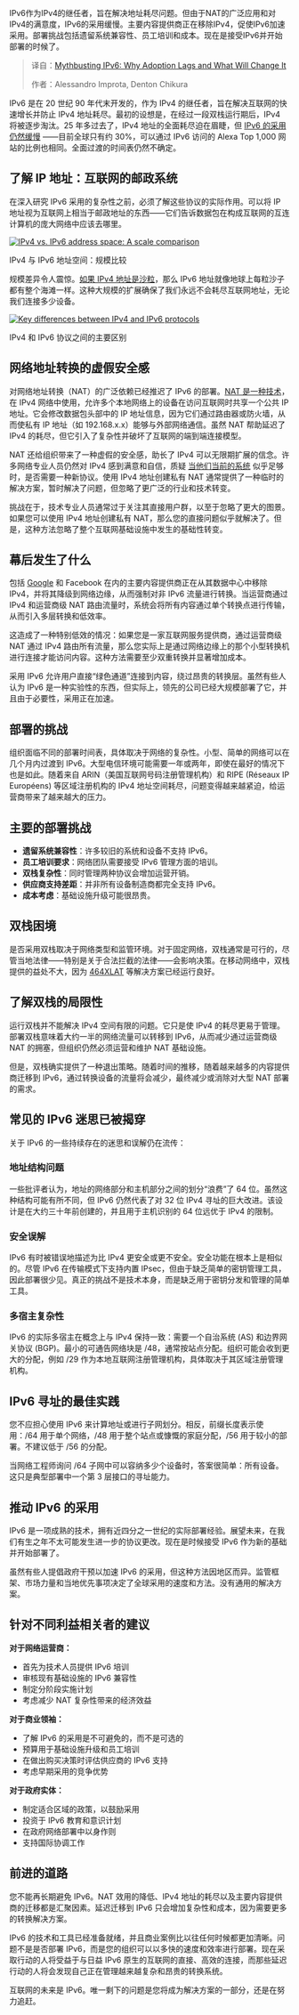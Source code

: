 
<!--
title: IPv6 迷思终结：解析普及滞后原因及未来变革
cover: https://cdn.thenewstack.io/media/2025/07/82c4320a-network.jpg
summary: IPv6作为IPv4的继任者，旨在解决地址耗尽问题。但由于NAT的广泛应用和对IPv4的满意度，IPv6的采用缓慢。主要内容提供商正在移除IPv4，促使IPv6加速采用。部署挑战包括遗留系统兼容性、员工培训和成本。现在是接受IPv6并开始部署的时候了。
-->

IPv6作为IPv4的继任者，旨在解决地址耗尽问题。但由于NAT的广泛应用和对IPv4的满意度，IPv6的采用缓慢。主要内容提供商正在移除IPv4，促使IPv6加速采用。部署挑战包括遗留系统兼容性、员工培训和成本。现在是接受IPv6并开始部署的时候了。

> 译自：[Mythbusting IPv6: Why Adoption Lags and What Will Change It](https://thenewstack.io/mythbusting-ipv6-why-adoption-lags-and-what-will-change-it/)
> 
> 作者：Alessandro Improta, Denton Chikura

IPv6 是在 20 世纪 90 年代末开发的，作为 IPv4 的继任者，旨在解决互联网的快速增长并防止 IPv4 地址耗尽。最初的设想是，在经过一段双栈运行期后，IPv4 将被逐步淘汰。25 年多过去了，IPv4 地址的全面耗尽迫在眉睫，但 [IPv6 的采用仍然缓慢](https://thenewstack.io/why-is-ipv6-adoption-slow/) ——目前全球只有约 30%，可以通过 IPv6 访问的 Alexa Top 1,000 网站的比例也相同。全面过渡的时间表仍然不确定。

## **了解 IP 地址：互联网的邮政系统**

在深入研究 IPv6 采用的复杂性之前，必须了解这些协议的实际作用。可以将 IP 地址视为互联网上相当于邮政地址的东西——它们告诉数据包在构成互联网的互连计算机的庞大网络中应该去哪里。

[![IPv4 vs. IPv6 address space: A scale comparison](https://cdn.thenewstack.io/media/2025/07/783108dd-image1-1024x683.png)](https://cdn.thenewstack.io/media/2025/07/783108dd-image1-1024x683.png)

IPv4 与 IPv6 地址空间：规模比较

规模差异令人震惊。[如果 IPv4 地址是沙粒](https://www.reddit.com/r/theydidthemath/comments/vq7r2v/request_giving_away_1000000_ip_address_to_every/)，那么 IPv6 地址就像地球上每粒沙子都有整个海滩一样。这种大规模的扩展确保了我们永远不会耗尽互联网地址，无论我们连接多少设备。

[![Key differences between IPv4 and IPv6 protocols](https://cdn.thenewstack.io/media/2025/07/c762e803-image3-1024x366.png)](https://cdn.thenewstack.io/media/2025/07/c762e803-image3-1024x366.png)

IPv4 和 IPv6 协议之间的主要区别

## **网络地址转换的虚假安全感**

对网络地址转换（NAT）的广泛依赖已经推迟了 IPv6 的部署。[NAT 是一种技术](https://thenewstack.io/tayga-bridge-an-ipv6-network-back-to-ipv4-using-nat64/)，在 IPv4 网络中使用，允许多个本地网络上的设备在访问互联网时共享一个公共 IP 地址。它会修改数据包头部中的 IP 地址信息，因为它们通过路由器或防火墙，从而使私有 IP 地址（如 192.168.x.x）能够与外部网络通信。虽然 NAT 帮助延迟了 IPv4 的耗尽，但它引入了复杂性并破坏了互联网的端到端连接模型。

NAT 还给组织带来了一种虚假的安全感，助长了 IPv4 可以无限期扩展的信念。许多网络专业人员仍然对 IPv4 感到满意和自信，质疑 [当他们当前的系统](https://thenewstack.io/devs-need-system-design-tools-not-diagramming-tools/) 似乎足够时，是否需要一种新协议。使用 IPv4 地址创建私有 NAT 通常提供了一种临时的解决方案，暂时解决了问题，但忽略了更广泛的行业和技术转变。

挑战在于，技术专业人员通常过于关注其直接用户群，以至于忽略了更大的图景。如果您可以使用 IPv4 地址创建私有 NAT，那么您的直接问题似乎就解决了。但是，这种方法忽略了整个互联网基础设施中发生的基础性转变。

## **幕后发生了什么**

包括 [Google](https://cloud.google.com/?utm_content=inline+mention) 和 Facebook 在内的主要内容提供商正在从其数据中心中移除 IPv4，并将其降级到网络边缘，从而强制对非 IPv6 流量进行转换。当运营商通过 IPv4 和运营商级 NAT 路由流量时，系统会将所有内容通过单个转换点进行传输，从而引入多层转换和低效率。

这造成了一种特别低效的情况：如果您是一家互联网服务提供商，通过运营商级 NAT 通过 IPv4 路由所有流量，那么您实际上是通过网络边缘上的那个小型转换机进行连接才能访问内容。这种方法需要至少双重转换并显著增加成本。

采用 IPv6 允许用户直接“绿色通道”连接到内容，绕过昂贵的转换层。虽然有些人认为 IPv6 是一种实验性的东西，但实际上，领先的公司已经大规模部署了它，并且由于必要性，采用正在加速。

## **部署的挑战**

组织面临不同的部署时间表，具体取决于网络的复杂性。小型、简单的网络可以在几个月内过渡到 IPv6。大型电信环境可能需要一年或两年，即使在最好的情况下也是如此。随着来自 ARIN（美国互联网号码注册管理机构）和 RIPE (Réseaux IP Européens) 等区域注册机构的 IPv4 地址空间耗尽，问题变得越来越紧迫，给运营商带来了越来越大的压力。

## **主要的部署挑战**

* **遗留系统兼容性**：许多较旧的系统和设备不支持 IPv6。
* **员工培训要求**：网络团队需要接受 IPv6 管理方面的培训。
* **双栈复杂性**：同时管理两种协议会增加运营开销。
* **供应商支持差距**：并非所有设备制造商都完全支持 IPv6。
* **成本考虑**：基础设施升级可能很昂贵。

## **双栈困境**

是否采用双栈取决于网络类型和监管环境。对于固定网络，双栈通常是可行的，尽管当地法律——特别是关于合法拦截的法律——会影响决策。在移动网络中，双栈提供的益处不大，因为 [464XLAT](https://www.lacnic.net/innovaportal/file/5522/1/464xlat-en.pdf) 等解决方案已经运行良好。

## **了解双栈的局限性**

运行双栈并不能解决 IPv4 空间有限的问题。它只是使 IPv4 的耗尽更易于管理。部署双栈意味着大约一半的网络流量可以转移到 IPv6，从而减少通过运营商级 NAT 的拥塞，但组织仍然必须运营和维护 NAT 基础设施。

但是，双栈确实提供了一种退出策略。随着时间的推移，随着越来越多的内容提供商迁移到 IPv6，通过转换设备的流量将会减少，最终减少或消除对大型 NAT 部署的需求。

## **常见的 IPv6 迷思已被揭穿**

关于 IPv6 的一些持续存在的迷思和误解仍在流传：

### **地址结构问题**

一些批评者认为，地址的网络部分和主机部分之间的划分“浪费”了 64 位。虽然这种结构可能有所不同，但 IPv6 仍然代表了对 32 位 IPv4 寻址的巨大改进。该设计是在大约三十年前创建的，并且用于主机识别的 64 位远优于 IPv4 的限制。

### **安全误解**

IPv6 有时被错误地描述为比 IPv4 更安全或更不安全。安全功能在根本上是相似的。尽管 IPv6 在传输模式下支持内置 IPsec，但由于缺乏简单的密钥管理工具，因此部署很少见。真正的挑战不是技术本身，而是缺乏用于密钥分发和管理的简单工具。

### **多宿主复杂性**

IPv6 的实际多宿主在概念上与 IPv4 保持一致：需要一个自治系统 (AS) 和边界网关协议 (BGP)。最小的可通告网络块是 /48，通常按站点分配。组织可能会收到更大的分配，例如 /29 作为本地互联网注册管理机构，具体取决于其区域注册管理机构。

## **IPv6 寻址的最佳实践**

您不应担心使用 IPv6 来计算地址或进行子网划分。相反，前缀长度表示使用：/64 用于单个网络，/48 用于整个站点或慷慨的家庭分配，/56 用于较小的部署。不建议低于 /56 的分配。

当网络工程师询问 /64 子网中可以容纳多少个设备时，答案很简单：所有设备。这只是典型部署中一个第 3 层接口的寻址能力。

## **推动 IPv6 的采用**

IPv6 是一项成熟的技术，拥有近四分之一世纪的实际部署经验。展望未来，在我们有生之年不太可能发生进一步的协议更改。现在是时候接受 IPv6 作为新的基础并开始部署了。

虽然有些人提倡政府干预以加速 IPv6 的采用，但这种方法因地区而异。监管框架、市场力量和当地优先事项决定了全球采用的速度和方法。没有通用的解决方案。

## **针对不同利益相关者的建议**

**对于网络运营商：**

* 首先为技术人员提供 IPv6 培训
* 审核现有基础设施的 IPv6 兼容性
* 制定分阶段实施计划
* 考虑减少 NAT 复杂性带来的经济效益

**对于商业领袖：**

* 了解 IPv6 的采用是不可避免的，而不是可选的
* 预算用于基础设施升级和员工培训
* 在做出购买决策时评估供应商的 IPv6 支持
* 考虑早期采用的竞争优势

**对于政府实体：**

* 制定适合区域的政策，以鼓励采用
* 投资于 IPv6 教育和意识计划
* 在政府网络部署中以身作则
* 支持国际协调工作

## **前进的道路**

您不能再长期避免 IPv6。NAT 效用的降低、IPv4 地址的耗尽以及主要内容提供商的迁移都是汇聚因素。延迟迁移到 IPv6 只会增加复杂性和成本，因为需要更多的转换解决方案。

IPv6 的技术和工具已经准备就绪，并且商业案例比以往任何时候都更加清晰。问题不是是否部署 IPv6，而是您的组织可以以多快的速度和效率进行部署。现在采取行动的人将受益于与日益 IPv6 原生的互联网的直接、高效的连接，而那些延迟行动的人将会发现自己正在管理越来越复杂和昂贵的转换系统。

互联网的未来是 IPv6。唯一剩下的问题是您将成为解决方案的一部分，还是在努力追赶。